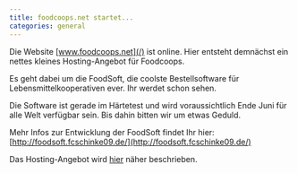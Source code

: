 ```yaml
---
title: foodcoops.net startet...
categories: general
---
```

Die Website [www.foodcoops.net](/) ist online. Hier entsteht demnächst ein nettes
kleines Hosting-Angebot für Foodcoops.

Es geht dabei um die FoodSoft, die coolste Bestellsoftware für
Lebensmittelkooperativen ever. Ihr werdet schon sehen.

Die Software ist gerade im Härtetest und wird voraussichtlich Ende Juni für alle
Welt verfügbar sein. Bis dahin bitten wir um etwas Geduld.

Mehr Infos zur Entwicklung der FoodSoft findet Ihr hier:
[http://foodsoft.fcschinke09.de/](http://foodsoft.fcschinke09.de/)

Das Hosting-Angebot wird [hier](/foodsoft-hosting) näher beschrieben.
